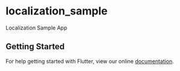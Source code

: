 # localization_sample

Localization Sample App

## Getting Started

For help getting started with Flutter, view our online
[documentation](https://flutter.io/).
